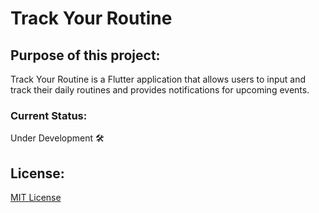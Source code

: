 # Track Your Routine

## Purpose of this project:
Track Your Routine is a Flutter application that allows users to input and track their daily routines and provides notifications for upcoming events.

### Current Status:
Under Development 🛠️

## License:
[MIT License](LICENSE)
